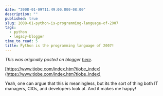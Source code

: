 ```yaml
---
date: "2008-01-09T11:49:00.000-08:00"
description: ""
published: true
slug: 2008-01-python-is-programming-language-of-2007
tags:
  - python
  - legacy-blogger
time_to_read: 5
title: Python is the programming language of 2007!
---
```


_This was originally posted on blogger [here](https://pydanny.blogspot.com/2008/01/python-is-programming-language-of-2007.html)_.

[https://www.tiobe.com/index.htm?tiobe_index](https://www.tiobe.com/index.htm?tiobe_index)

Yeah, one can argue that this is meaningless, but its the sort of thing both IT managers, CIOs, and developers look at. And it makes me happy!
